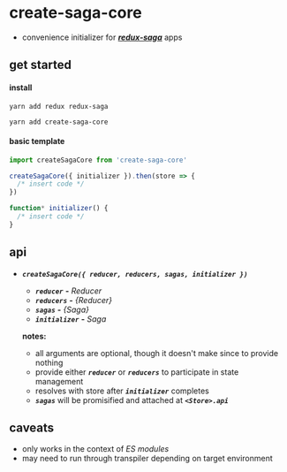 # create-saga-core

- convenience initializer for [_**redux-saga**_](https://github.com/redux-saga/redux-saga) apps

## get started

#### install

```
yarn add redux redux-saga

yarn add create-saga-core
```

#### basic template

```js
import createSagaCore from 'create-saga-core'

createSagaCore({ initializer }).then(store => {
  /* insert code */
})

function* initializer() {
  /* insert code */
}
```

## api

- **_`createSagaCore({ reducer, reducers, sagas, initializer })`_**

  - **_`reducer`_** **-** _Reducer_
  - **_`reducers`_** **-** _{Reducer}_
  - **_`sagas`_** **-** _{Saga}_
  - **_`initializer`_** **-** _Saga_

  **notes:**

  - all arguments are optional, though it doesn't make since to provide nothing
  - provide either **_`reducer`_** or **_`reducers`_** to participate in state management
  - resolves with store after **_`initializer`_** completes
  - **_`sagas`_** will be promisified and attached at **_`<Store>.api`_**

## caveats

- only works in the context of _ES modules_
- may need to run through transpiler depending on target environment
